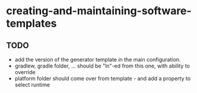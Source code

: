 # creating-and-maintaining-software-templates

## TODO
* add the version of the generator template in the main configuration.
* gradlew, gradle folder, ... should be "ln"-ed from this one, with ability to override
* platform folder should come over from template - and add a property to select runtime